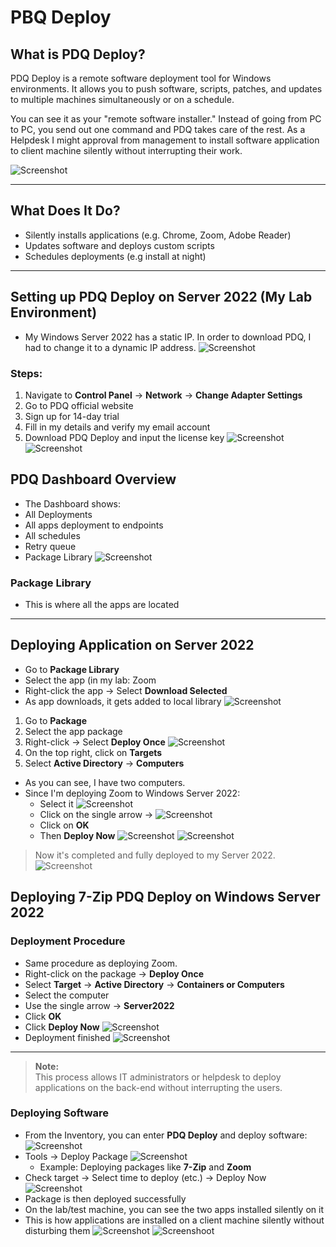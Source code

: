  # PBQ Deploy

## What is PDQ Deploy?

PDQ Deploy is a remote software deployment tool for Windows environments. It allows you to push software, scripts, patches, and updates to multiple machines simultaneously or on a schedule.

You can see it as your "remote software installer."
Instead of going from PC to PC, you send out one command and PDQ takes care of the rest.
As a  Helpdesk I might approval from management to install software application to client machine silently without interrupting their work.

![Screenshot](images/PDQ1.jpg)

---
## What Does It Do?

- Silently installs applications (e.g. Chrome, Zoom, Adobe Reader)
- Updates software and deploys custom scripts
- Schedules deployments (e.g install at night)
---
## Setting up PDQ Deploy on Server 2022 (My Lab Environment)

- My Windows Server 2022 has a static IP.
  In order to download PDQ, I had to change it to a dynamic IP address.
![Screenshot](images/PDQ2.jpg)
### Steps:
1. Navigate to **Control Panel** → **Network** → **Change Adapter Settings**
2. Go to PDQ official website
3.  Sign up for 14-day trial
4.  Fill in my details and verify my email account
5. Download PDQ Deploy and input the license key
![Screenshot](images/PDQ3.jpg)
![Screenshot](images/PDQ3-1jpg)
## PDQ Dashboard Overview

- The Dashboard shows:
 - All Deployments
 - All apps deployment to endpoints
 - All schedules
 - Retry queue
 - Package Library
![Screenshot](images/PDQ4.jpg)
### Package Library
- This is where all the apps are located
---
## Deploying Application on Server 2022

- Go to **Package Library**
- Select the app (in my lab: Zoom
- Right-click the app → Select **Download Selected**
- As app downloads, it gets added to local library
![Screenshot](images/PDQ5.jpg)
1. Go to **Package**
2. Select the app package
3. Right-click → Select **Deploy Once**
![Screenshot](images/PDQ6.jpg)
4. On the top right, click on **Targets**
5. Select **Active Directory** → **Computers**
  - As you can see, I have two computers.
  - Since I'm deploying Zoom to Windows Server 2022:
    - Select it
  ![Screenshot](images/PDQ7.jpg)
     - Click on the single arrow →
  ![Screenshot](images/PDQ8.jpg)
    - Click on **OK**
    - Then **Deploy Now**
  ![Screenshot](images/PDQ9.jpg)
  ![Screenshot](iages/PDQ10.jpg)

  > Now it's completed and fully deployed to my Server 2022.
  ![Screenshot](images/PDQ11.jpg)
  ## Deploying 7-Zip PDQ Deploy on Windows Server 2022

  ### Deployment Procedure

  - Same procedure as deploying Zoom.
  - Right-click on the package → **Deploy Once**
  - Select **Target** → **Active Directory** → **Containers or Computers**
  - Select the computer
  - Use the single arrow → **Server2022**
  - Click **OK**
  - Click **Deploy Now** 
  ![Screenshot](images/PDQ12.jpg)
  - Deployment finished
  ![Screenshot](images/PDQ13.jpg)
  ---
  > **Note:**  
  > This process allows IT administrators or helpdesk to deploy applications on the back-end without interrupting the users.
  ### Deploying Software

  - From the Inventory, you can enter **PDQ Deploy** and deploy software:
  ![Screenshot](images/PDQ14.jpg)
  - Tools → Deploy Package
  ![Screenshot](images/PDQ15.jpg)
    -  Example: Deploying packages like **7-Zip** and **Zoom**
  - Check target → Select time to deploy (etc.) → Deploy Now
  ![Screenshot](images/PDQ16.jpg)
  - Package is then deployed successfully
  - On the lab/test machine, you can see the two apps installed silently on it
  - This is how applications are installed on a client machine silently without disturbing them
  ![Screenshot](images/Inventory22.jpg)
  ![Screenshoot](images/Inventory23.jpg)


